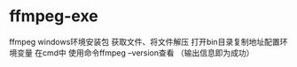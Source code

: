 # ffmpeg-exe
ffmpeg windows环境安装包
获取文件、将文件解压
打开bin目录复制地址配置环境变量
在cmd中 使用命令ffmpeg –version查看 （输出信息即为成功）
